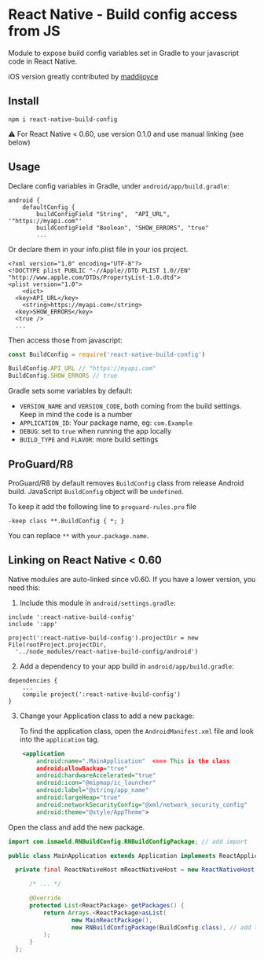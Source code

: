 # React Native - Build config access from JS

Module to expose build config variables set in Gradle to your javascript code in React Native.

iOS version greatly contributed by [maddijoyce](https://github.com/maddijoyce)

## Install

```shell
npm i react-native-build-config
```

:warning: For React Native < 0.60, use version 0.1.0 and use manual linking (see below)		

## Usage

Declare config variables in Gradle, under `android/app/build.gradle`:

```
android {
    defaultConfig {
        buildConfigField "String",  "API_URL",     '"https://myapi.com"'
        buildConfigField "Boolean", "SHOW_ERRORS", "true"
        ...
```

Or declare them in your info.plist file in your ios project.

```
<?xml version="1.0" encoding="UTF-8"?>
<!DOCTYPE plist PUBLIC "-//Apple//DTD PLIST 1.0//EN" "http://www.apple.com/DTDs/PropertyList-1.0.dtd">
<plist version="1.0">
	<dict>
  <key>API_URL</key>
	<string>https://myapi.com</string>
  <key>SHOW_ERRORS</key>
  <true />
  ...
```

Then access those from javascript:

```js
const BuildConfig = require('react-native-build-config')

BuildConfig.API_URL // "https://myapi.com"
BuildConfig.SHOW_ERRORS // true
```

Gradle sets some variables by default:

- `VERSION_NAME` and `VERSION_CODE`, both coming from the build settings. Keep in mind the code is a number
- `APPLICATION_ID`: Your package name, eg: `com.Example`
- `DEBUG`: set to `true` when running the app locally
- `BUILD_TYPE` and `FLAVOR`: more build settings

## ProGuard/R8

ProGuard/R8 by default removes `BuildConfig` class from release Android build.
JavaScript `BuildConfig` object will be `undefined`.

To keep it add the following line to `proguard-rules.pro` file

```
-keep class **.BuildConfig { *; }
```

You can replace `**` with `your.package.name`.

## Linking on React Native < 0.60

Native modules are auto-linked since v0.60. If you have a lower version, you need this:

1.  Include this module in `android/settings.gradle`:

```
include ':react-native-build-config'
include ':app'

project(':react-native-build-config').projectDir = new File(rootProject.projectDir,
  '../node_modules/react-native-build-config/android')
```

2.  Add a dependency to your app build in `android/app/build.gradle`:

```
dependencies {
    ...
    compile project(':react-native-build-config')
}
```

3.  Change your Application class to add a new package:

    To find the application class, open the `AndroidManifest.xml` file and look into the `application` tag.
```xml
    <application
        android:name=".MainApplication"  <=== This is the class
        android:allowBackup="true"
        android:hardwareAccelerated="true"
        android:icon="@mipmap/ic_launcher"
        android:label="@string/app_name"
        android:largeHeap="true"
        android:networkSecurityConfig="@xml/network_security_config"
        android:theme="@style/AppTheme">
```

Open the class and add the new package.
```java
import com.ismaeld.RNBuildConfig.RNBuildConfigPackage; // add import

public class MainApplication extends Application implements ReactApplication {

  private final ReactNativeHost mReactNativeHost = new ReactNativeHost(this) {

      /* ... */

      @Override
      protected List<ReactPackage> getPackages() {
          return Arrays.<ReactPackage>asList(
                  new MainReactPackage(),
                  new RNBuildConfigPackage(BuildConfig.class), // add the package here
          );
      }
  };
```
